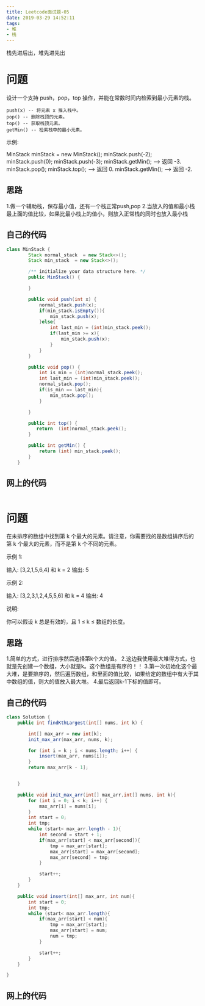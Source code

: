 ```yaml
---
title: Leetcode面试题-05
date: 2019-03-29 14:52:11
tags:
- 堆
- 栈
---
```


栈先进后出，堆先进先出
<!-- more -->
<!-- 面试题 -->

# 问题

设计一个支持 push，pop，top 操作，并能在常数时间内检索到最小元素的栈。

    push(x) -- 将元素 x 推入栈中。
    pop() -- 删除栈顶的元素。
    top() -- 获取栈顶元素。
    getMin() -- 检索栈中的最小元素。

示例:

MinStack minStack = new MinStack();
minStack.push(-2);
minStack.push(0);
minStack.push(-3);
minStack.getMin();   --> 返回 -3.
minStack.pop();
minStack.top();      --> 返回 0.
minStack.getMin();   --> 返回 -2.


## 思路

1.做一个辅助栈，保存最小值，还有一个栈正常push,pop
2.当放入的值和最小栈最上面的值比较，如果比最小栈上的值小，则放入正常栈的同时也放入最小栈




## 自己的代码

```java
class MinStack {
        Stack normal_stack  = new Stack<>();
        Stack min_stack  = new Stack<>();

        /** initialize your data structure here. */
        public MinStack() {

        }

        public void push(int x) {
            normal_stack.push(x);
            if(min_stack.isEmpty()){
                min_stack.push(x);
            }else{
                int last_min = (int)min_stack.peek();
                if(last_min >= x){
                    min_stack.push(x);
                }
            }
        }

        public void pop() {
            int is_min = (int)normal_stack.peek();
            int last_min = (int)min_stack.peek();
            normal_stack.pop();
            if(is_min == last_min){
                min_stack.pop();
            }

        }

        public int top() {
           return  (int)normal_stack.peek();
        }

        public int getMin() {
            return (int) min_stack.peek();
        }
    }
```

## 网上的代码

```java
```



<!-- 面试题 -->

# 问题

在未排序的数组中找到第 k 个最大的元素。请注意，你需要找的是数组排序后的第 k 个最大的元素，而不是第 k 个不同的元素。

示例 1:

输入: [3,2,1,5,6,4] 和 k = 2
输出: 5

示例 2:

输入: [3,2,3,1,2,4,5,5,6] 和 k = 4
输出: 4

说明:

你可以假设 k 总是有效的，且 1 ≤ k ≤ 数组的长度。


## 思路

1.简单的方式，进行排序然后选择第k个大的值。
2.这边我使用最大堆得方式，也就是先创建一个数组，大小就是k。这个数组是有序的！！
3.第一次初始化这个最大堆，是要排序的，然后遍历数组，和里面的值比较，如果给定的数组中有大于其中数组的值，则大的值放入最大堆。
4.最后返回k-1下标的值即可。


## 自己的代码

```java
class Solution {
    public int findKthLargest(int[] nums, int k) {

        int[] max_arr = new int[k];
        init_max_arr(max_arr, nums, k);

        for (int i = k ; i < nums.length; i++) {
            insert(max_arr, nums[i]);
        }
        return max_arr[k - 1];


    }

    public void init_max_arr(int[] max_arr,int[] nums, int k){
        for (int i = 0; i < k; i++) {
            max_arr[i] = nums[i];
        }
        int start = 0;
        int tmp;
        while (start< max_arr.length - 1){
            int second = start + 1;
            if(max_arr[start] < max_arr[second]){
                tmp = max_arr[start];
                max_arr[start] = max_arr[second];
                max_arr[second] = tmp;
            }

            start++;
        }
    }

    public void insert(int[] max_arr, int num){
        int start = 0;
        int tmp;
        while (start< max_arr.length){
            if(max_arr[start] < num){
                tmp = max_arr[start];
                max_arr[start] = num;
                num = tmp;
            }

            start++;
        }
    }

}
```

## 网上的代码

```java
```